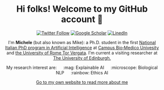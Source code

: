 <html>
  <h1 align="center"> 
    Hi folks! Welcome to my GitHub account 👋
  </h1>
  
  <div align="center">

  <a href="">[![Twitter Follow](https://img.shields.io/badge/-twitter-000000?style=for-the-badge&logo=x)](https://twitter.com/itsmattei)</a>
  <a href="">[![Google Scholar](https://img.shields.io/badge/Google%20Scholar-4285F4?style=for-the-badge&logo=googlescholar&logoColor=white)](https://scholar.google.com/citations?user=CmQYOW0AAAAJ&hl)</a>
  <a href="">[![LinedIn](https://img.shields.io/badge/LinkedIn-0077B5?style=for-the-badge&logo=linkedin&logoColor=white)](https://www.linkedin.com/in/michele-mastromattei/)</a>
</div>
  
  <div align="center">
    <p> I'm <b>Michele </b> (but also known as Mike): a Ph.D. student in the first <a href="https://www.phd-ai.it/en/359-2/">National Italian PhD program in Artificial Intelligence</a> at <a href="https://www.unicampus.it/en"> Campus Bio‑Medico Univesity</a> and <a href="https://web.uniroma2.it/en">the University of Rome Tor Vergata</a>. I'm current a visiting researcher at <a href="https://www.ed.ac.uk/informatics/">The University of Edinburgh.</a> </p>
    <p> My research interest are: &emsp; :mag: Explainable AI &emsp; :microscope: Biological NLP &emsp; :rainbow: Ethics AI </p>
    <p> <a href="https://itsmattei.github.io/">Go to my own website to read more about me </a></p>
  </div>
  
 </html>
